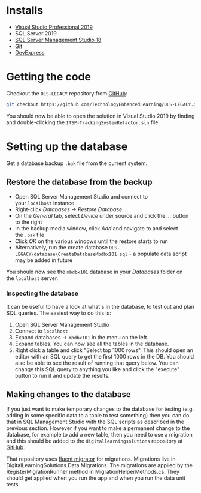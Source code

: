 # Installs

- [Visual Studio Professional 2019](https://visualstudio.microsoft.com/downloads/)
- SQL Server 2019
- [SQL Server Management Studio 18](https://docs.microsoft.com/en-us/sql/ssms/download-sql-server-management-studio-ssms?view=sql-server-ver15)
- [Git](https://git-scm.com/)
- [DevExpress](https://www.devexpress.com/ClientCenter/DownloadManager/)

# Getting the code

Checkout the `DLS-LEGACY` repository from [GitHub](https://github.com/TechnologyEnhancedLearning/DLS-LEGACY):

```bash
git checkout https://github.com/TechnologyEnhancedLearning/DLS-LEGACY.git
```

You should now be able to open the solution in Visual Studio 2019 by finding and double-clicking the `ITSP-TrackingSystemRefactor.sln` file.

# Setting up the database

Get a database backup `.bak` file from the current system.

## Restore the database from the backup

- Open SQL Server Management Studio and connect to your `localhost` instance
- Right-click *Databases* → *Restore Database…*
- On the *General* tab, select *Device* under source and click the *…* button to the right
- In the backup media window, click *Add* and navigate to and select the `.bak` file
- Click *OK* on the various windows until the restore starts to run
- Alternatively, run the create database `DLS-LEGACY\database\CreateDatabaseMbdbx101.sql` - a populate data script may be added in future

You should now see the `mbdbx101` database in your *Databases* folder on the `localhost` server.

### Inspecting the database

It can be useful to have a look at what's in the database, to test out and plan SQL queries. The easiest way to do this is:

1. Open SQL Server Management Studio
2. Connect to `localhost`
3. Expand databases -> `mbdbx101` in the menu on the left.
4. Expand tables. You can now see all the tables in the database.
5. Right click a table and click "Select top 1000 rows". This should open an editor with an SQL query to get the first 1000 rows in the DB. You should also be able to see the result of running that query below. You can change this SQL query to anything you like and click the "execute" button to run it and update the results.

## Making changes to the database
If you just want to make temporary changes to the database for testing (e.g. adding in some specific data to a table to test something) then you can do that in SQL Management Studio with the SQL scripts as described in the previous section. However if you want to make a permanent change to the database, for example to add a new table, then you need to use a migration and this should be added to the `digitallearningsolutions` repository at [GitHub](https://github.com/TechnologyEnhancedLearning/DLSV2).

That repository uses [fluent migrator](https://fluentmigrator.github.io/articles/intro.html) for migrations. Migrations live in DigitalLearningSolutions.Data.Migrations. The migrations are applied by the RegisterMigrationRunner method in MigrationHelperMethods.cs. They should get applied when you run the app and when you run the data unit tests.